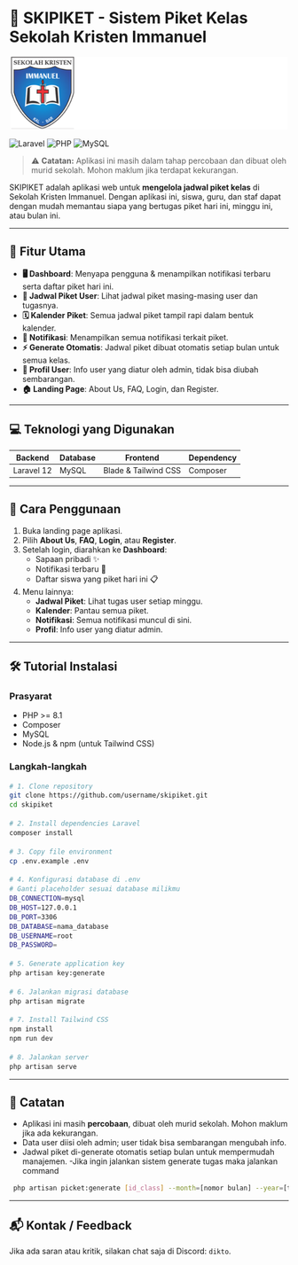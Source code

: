 # 🚀 SKIPIKET - Sistem Piket Kelas Sekolah Kristen Immanuel

<p align="center">
  <img src="public/images/logos/logoLP.svg" alt="Skipiket Logo" width="500">
</p>

![Laravel](https://img.shields.io/badge/Laravel-12-red)
![PHP](https://img.shields.io/badge/PHP-8.1-blue)
![MySQL](https://img.shields.io/badge/MySQL-8-green)

> ⚠️ **Catatan:** Aplikasi ini masih dalam tahap percobaan dan dibuat oleh murid sekolah. Mohon maklum jika terdapat kekurangan.  

SKIPIKET adalah aplikasi web untuk **mengelola jadwal piket kelas** di Sekolah Kristen Immanuel. Dengan aplikasi ini, siswa, guru, dan staf dapat dengan mudah memantau siapa yang bertugas piket hari ini, minggu ini, atau bulan ini.  

---

## 🎯 Fitur Utama

- **🖥 Dashboard**: Menyapa pengguna & menampilkan notifikasi terbaru serta daftar piket hari ini.  
- **📅 Jadwal Piket User**: Lihat jadwal piket masing-masing user dan tugasnya.  
- **🗓 Kalender Piket**: Semua jadwal piket tampil rapi dalam bentuk kalender.  
- **🔔 Notifikasi**: Menampilkan semua notifikasi terkait piket.  
- **⚡ Generate Otomatis**: Jadwal piket dibuat otomatis setiap bulan untuk semua kelas.  
- **👤 Profil User**: Info user yang diatur oleh admin, tidak bisa diubah sembarangan.  
- **🏠 Landing Page**: About Us, FAQ, Login, dan Register.

---

## 💻 Teknologi yang Digunakan

| Backend | Database | Frontend | Dependency |
|---------|---------|---------|------------|
| Laravel 12 | MySQL | Blade & Tailwind CSS | Composer |

---

## 🚀 Cara Penggunaan

1. Buka landing page aplikasi.  
2. Pilih **About Us**, **FAQ**, **Login**, atau **Register**.  
3. Setelah login, diarahkan ke **Dashboard**:  
   - Sapaan pribadi ✨  
   - Notifikasi terbaru 🔔  
   - Daftar siswa yang piket hari ini 📋  
4. Menu lainnya:  
   - **Jadwal Piket**: Lihat tugas user setiap minggu.  
   - **Kalender**: Pantau semua piket.  
   - **Notifikasi**: Semua notifikasi muncul di sini.  
   - **Profil**: Info user yang diatur admin.

---

## 🛠 Tutorial Instalasi

### Prasyarat

- PHP >= 8.1  
- Composer  
- MySQL  
- Node.js & npm (untuk Tailwind CSS)

### Langkah-langkah

```bash
# 1. Clone repository
git clone https://github.com/username/skipiket.git
cd skipiket

# 2. Install dependencies Laravel
composer install

# 3. Copy file environment
cp .env.example .env

# 4. Konfigurasi database di .env
# Ganti placeholder sesuai database milikmu
DB_CONNECTION=mysql
DB_HOST=127.0.0.1
DB_PORT=3306
DB_DATABASE=nama_database
DB_USERNAME=root
DB_PASSWORD=

# 5. Generate application key
php artisan key:generate

# 6. Jalankan migrasi database
php artisan migrate

# 7. Install Tailwind CSS
npm install
npm run dev

# 8. Jalankan server
php artisan serve
```
---

## 📌 Catatan

- Aplikasi ini masih **percobaan**, dibuat oleh murid sekolah. Mohon maklum jika ada kekurangan.  
- Data user diisi oleh admin; user tidak bisa sembarangan mengubah info.  
- Jadwal piket di-generate otomatis setiap bulan untuk mempermudah manajemen.
-Jika ingin jalankan sistem generate tugas maka jalankan command
```bash
 php artisan picket:generate [id_class] --month=[nomor bulan] --year=[tahun piket] --perDay=[1 hari berapa orang]
```
---

## 📬 Kontak / Feedback

Jika ada saran atau kritik, silakan chat saja di Discord: `dikto`.
